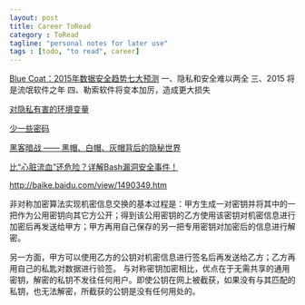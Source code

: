 ```yaml
---
layout: post
title: Career ToRead
category : ToRead
tagline: "personal notes for later use"
tags : [todo, "to read", career]
---
```



[Blue Coat：2015年数据安全趋势七大预测](http://www.iteye.com/news/30126)
一、隐私和安全难以两全 
三、2015 将是流氓软件之年 
四、勒索软件将变本加厉，造成更大损失 

[对隐私有害的环境变量](http://www.labazhou.net/2015/01/environment-variables-considered-harmful/)

[少一些密码](http://www.labazhou.net/2014/10/one-less-password/)

[黑客暗战 —— 黑帽、白帽、灰帽背后的隐秘世界](http://www.techug.com/red-hat-hacker-and-black-hat-hacker)

[比“心脏流血”还危险？详解Bash漏洞安全事件！](http://www.iteye.com/news/29480)

http://baike.baidu.com/view/1490349.htm

非对称加密算法实现机密信息交换的基本过程是：甲方生成一对密钥并将其中的一把作为公用密钥向其它方公开；得到该公用密钥的乙方使用该密钥对机密信息进行加密后再发送给甲方；甲方再用自己保存的另一把专用密钥对加密后的信息进行解密。

另一方面，甲方可以使用乙方的公钥对机密信息进行签名后再发送给乙方；乙方再用自己的私匙对数据进行验签。
与对称密钥加密相比，优点在于无需共享的通用密钥，解密的私钥不发往任何用户。即使公钥在网上被截获，如果没有与其匹配的私钥，也无法解密，所截获的公钥是没有任何用处的。



